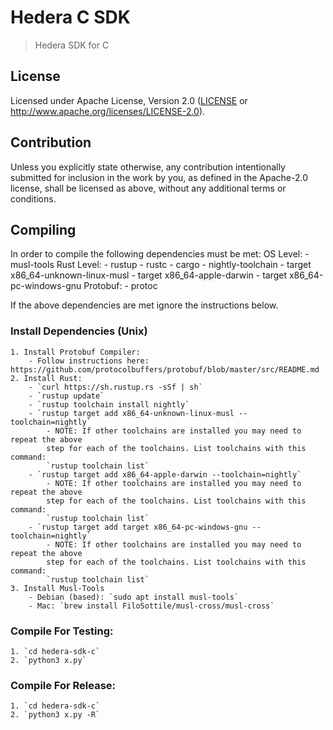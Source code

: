 # Hedera C SDK
> Hedera SDK for C

## License

Licensed under Apache License, 
Version 2.0 ([LICENSE](LICENSE) or http://www.apache.org/licenses/LICENSE-2.0).

## Contribution

Unless you explicitly state otherwise, any contribution intentionally submitted
for inclusion in the work by you, as defined in the Apache-2.0 license, shall be
licensed as above, without any additional terms or conditions.


## Compiling
In order to compile the following dependencies must be met:
    OS Level:
        - musl-tools
    Rust Level:
        - rustup
        - rustc
        - cargo
        - nightly-toolchain
        - target x86_64-unknown-linux-musl
        - target x86_64-apple-darwin
        - target x86_64-pc-windows-gnu
    Protobuf:
        - protoc

If the above dependencies are met ignore the instructions below.

### Install Dependencies (Unix)
    1. Install Protobuf Compiler:
        - Follow instructions here: https://github.com/protocolbuffers/protobuf/blob/master/src/README.md
    2. Install Rust:
        - `curl https://sh.rustup.rs -sSf | sh`
        - `rustup update`
        - `rustup toolchain install nightly`
        - `rustup target add x86_64-unknown-linux-musl --toolchain=nightly`
            - NOTE: If other toolchains are installed you may need to repeat the above
            step for each of the toolchains. List toolchains with this command:
            `rustup toolchain list`
        - `rustup target add x86_64-apple-darwin --toolchain=nightly`
            - NOTE: If other toolchains are installed you may need to repeat the above
            step for each of the toolchains. List toolchains with this command:
            `rustup toolchain list`
        - `rustup target add target x86_64-pc-windows-gnu --toolchain=nightly`
            - NOTE: If other toolchains are installed you may need to repeat the above
            step for each of the toolchains. List toolchains with this command:
            `rustup toolchain list`
    3. Install Musl-Tools
        - Debian (based): `sudo apt install musl-tools`
        - Mac: `brew install FiloSottile/musl-cross/musl-cross`

### Compile For Testing:
    1. `cd hedera-sdk-c`
    2. `python3 x.py`

### Compile For Release:
    1. `cd hedera-sdk-c`
    2. `python3 x.py -R`
